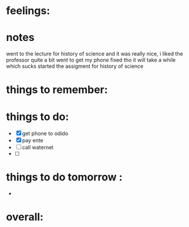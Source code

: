 # feelings:

# notes
went to the lecture for history of science and it was really nice, i liked the professor quite a bit
went to get my phone fixed tho it will take a while which sucks 
started the assigment for history of science 

# things to remember:

# things to do:
- [x] get phone to odido 
- [x] pay ente
- [ ] call waternet 
- [ ] 
# things to do tomorrow :
- 
# overall:

